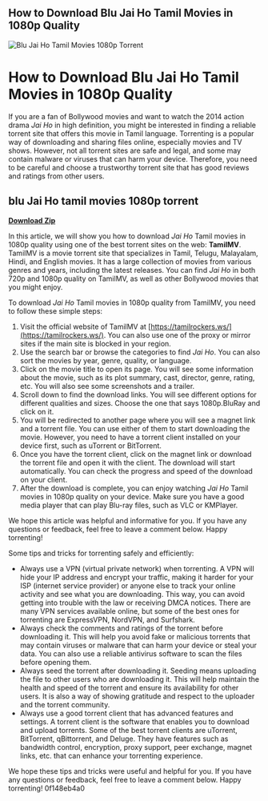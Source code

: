 ## How to Download Blu Jai Ho Tamil Movies in 1080p Quality

 
![Blu Jai Ho Tamil Movies 1080p Torrent](https://encrypted-tbn3.gstatic.com/images?q=tbn:ANd9GcQDYtQh0USe5_gNsThCCTLs0MLHrQXCnefOz7wWCtdKIl0WN5HtK2XJywU)

 
# How to Download Blu Jai Ho Tamil Movies in 1080p Quality
 
If you are a fan of Bollywood movies and want to watch the 2014 action drama *Jai Ho* in high definition, you might be interested in finding a reliable torrent site that offers this movie in Tamil language. Torrenting is a popular way of downloading and sharing files online, especially movies and TV shows. However, not all torrent sites are safe and legal, and some may contain malware or viruses that can harm your device. Therefore, you need to be careful and choose a trustworthy torrent site that has good reviews and ratings from other users.
 
## blu Jai Ho tamil movies 1080p torrent


[**Download Zip**](https://www.google.com/url?q=https%3A%2F%2Ftiurll.com%2F2tM3Pq&sa=D&sntz=1&usg=AOvVaw0aFy6dWIc1aB9TNQns6bqH)

 
In this article, we will show you how to download *Jai Ho* Tamil movies in 1080p quality using one of the best torrent sites on the web: **TamilMV**. TamilMV is a movie torrent site that specializes in Tamil, Telugu, Malayalam, Hindi, and English movies. It has a large collection of movies from various genres and years, including the latest releases. You can find *Jai Ho* in both 720p and 1080p quality on TamilMV, as well as other Bollywood movies that you might enjoy.
 
To download *Jai Ho* Tamil movies in 1080p quality from TamilMV, you need to follow these simple steps:
 
1. Visit the official website of TamilMV at [https://tamilrockers.ws/](https://tamilrockers.ws/). You can also use one of the proxy or mirror sites if the main site is blocked in your region.
2. Use the search bar or browse the categories to find *Jai Ho*. You can also sort the movies by year, genre, quality, or language.
3. Click on the movie title to open its page. You will see some information about the movie, such as its plot summary, cast, director, genre, rating, etc. You will also see some screenshots and a trailer.
4. Scroll down to find the download links. You will see different options for different qualities and sizes. Choose the one that says 1080p.BluRay and click on it.
5. You will be redirected to another page where you will see a magnet link and a torrent file. You can use either of them to start downloading the movie. However, you need to have a torrent client installed on your device first, such as uTorrent or BitTorrent.
6. Once you have the torrent client, click on the magnet link or download the torrent file and open it with the client. The download will start automatically. You can check the progress and speed of the download on your client.
7. After the download is complete, you can enjoy watching *Jai Ho* Tamil movies in 1080p quality on your device. Make sure you have a good media player that can play Blu-ray files, such as VLC or KMPlayer.

We hope this article was helpful and informative for you. If you have any questions or feedback, feel free to leave a comment below. Happy torrenting!
  
Some tips and tricks for torrenting safely and efficiently:

- Always use a VPN (virtual private network) when torrenting. A VPN will hide your IP address and encrypt your traffic, making it harder for your ISP (internet service provider) or anyone else to track your online activity and see what you are downloading. This way, you can avoid getting into trouble with the law or receiving DMCA notices. There are many VPN services available online, but some of the best ones for torrenting are ExpressVPN, NordVPN, and Surfshark.
- Always check the comments and ratings of the torrent before downloading it. This will help you avoid fake or malicious torrents that may contain viruses or malware that can harm your device or steal your data. You can also use a reliable antivirus software to scan the files before opening them.
- Always seed the torrent after downloading it. Seeding means uploading the file to other users who are downloading it. This will help maintain the health and speed of the torrent and ensure its availability for other users. It is also a way of showing gratitude and respect to the uploader and the torrent community.
- Always use a good torrent client that has advanced features and settings. A torrent client is the software that enables you to download and upload torrents. Some of the best torrent clients are uTorrent, BitTorrent, qBittorrent, and Deluge. They have features such as bandwidth control, encryption, proxy support, peer exchange, magnet links, etc. that can enhance your torrenting experience.

We hope these tips and tricks were useful and helpful for you. If you have any questions or feedback, feel free to leave a comment below. Happy torrenting!
 0f148eb4a0
